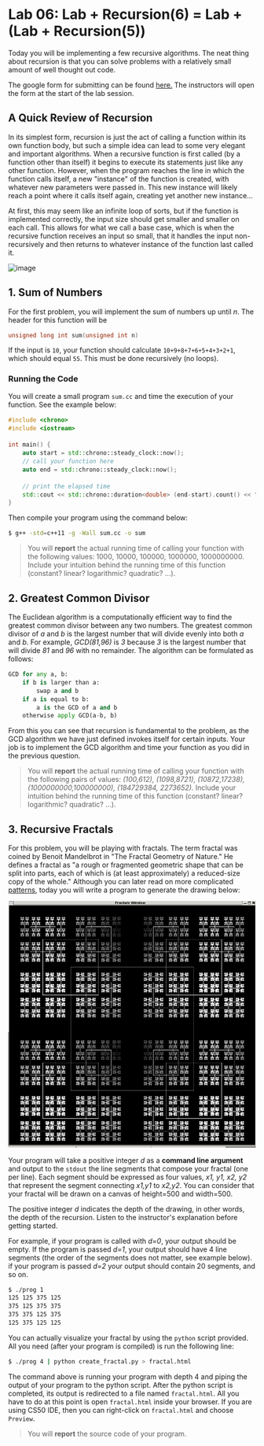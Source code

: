 # Lab 06: Lab + Recursion(6) = Lab + (Lab + Recursion(5))

Today you will be implementing a few recursive algorithms. The neat thing about recursion is that you can solve problems with a relatively small amount of well thought out code. 

The google form for submitting can be found [here.](https://goo.gl/forms/8ouzJARdNmOrgV1K3) The instructors will open the form at the start of the lab session.

## A Quick Review of Recursion

In its simplest form, recursion is just the act of calling a function within its own function body, but such a simple idea can lead to some very elegant and important algorithms. When a recursive function is first called (by a function other than itself) it begins to execute its statements just like any other function. However, when the program reaches the line in which the function calls itself, a new "instance" of the function is created, with whatever new parameters were passed in. This new instance will likely reach a point where it calls itself again, creating yet another new instance...

At first, this may seem like an infinite loop of sorts, but if the function is implemented correctly, the input size should get smaller and smaller on each call. This allows for what we call a base case, which is when the recursive function receives an input so small, that it handles the input non-recursively and then returns to whatever instance of the function last called it.

![image](https://i.imgur.com/Z5eeHrE.png)

## 1. Sum of Numbers

For the first problem, you will implement the sum of numbers up until _n_. The header for this function will be

```c++
unsigned long int sum(unsigned int n)
```

If the input is `10`, your function should calculate `10+9+8+7+6+5+4+3+2+1`, which should equal `55`.  This must be done recursively (no loops).

### Running the Code

You will create a small program `sum.cc` and time the execution of your function.  See the example below:

```c++
#include <chrono>
#include <iostream>

int main() {
    auto start = std::chrono::steady_clock::now();
    // call your function here
    auto end = std::chrono::steady_clock::now();
    
    // print the elapsed time
    std::cout << std::chrono::duration<double> (end-start).count() << " seconds" << std::endl;
}
```

Then compile your program using the command below:
```bash
$ g++ -std=c++11 -g -Wall sum.cc -o sum
```

>You will **report** the actual running time of calling your function with the following values: 1000, 10000, 100000, 1000000, 1000000000.  Include your intuition behind the running time of this function (constant? linear? logarithmic? quadratic? ...).


## 2. Greatest Common Divisor

The Euclidean algorithm is a computationally efficient way to find the greatest common divisor between any two numbers.
The greatest common divisor of _a_ and _b_ is the largest number that will divide evenly into both _a_ and _b_.
For example, _GCD(81,96)_ is _3_ because _3_ is the largest number that will divide _81_ and _96_ with no remainder.  The algorithm can be formulated as follows:

```python
GCD for any a, b:
    if b is larger than a:
        swap a and b
    if a is equal to b:
        a is the GCD of a and b
    otherwise apply GCD(a-b, b)
```

From this you can see that recursion is fundamental to the problem, as the GCD algorithm we have just defined invokes itself for certain inputs.  Your job is to implement the GCD algorithm and time your function as you did in the previous question.

>You will **report** the actual running time of calling your function with the following pairs of values: _(100,612), (1098,8721), (10872,17238), (1000000000,100000000), (184729384, 2273652)_.  Include your intuition behind the running time of this function (constant? linear? logarithmic? quadratic? ...).


## 3. Recursive Fractals

For this problem, you will be playing with fractals.  The term fractal was coined by Benoit Mandelbrot in "The Fractal Geometry of Nature."  He defines a fractal as "a rough or fragmented geometric shape that can be split into parts, each of which is (at least approximately) a reduced-size copy of the whole."  Although you can later read on more complicated [patterns](http://natureofcode.com/book/chapter-8-fractals/), today you will write a program to generate the drawing below:

<img src="./big.2.png" width="600">

Your program will take a positive integer _d_ as a **command line argument** and output to the `stdout` the line segments that compose your fractal (one per line).  Each segment should be expressed as four values, _x1, y1, x2, y2_ that represent the segment connecting _x1,y1_ to _x2,y2_.  You can consider that your fractal will be drawn on a canvas of height=500 and width=500.

The positive integer _d_ indicates the depth of the drawing, in other words, the depth of the recursion.   Listen to the instructor's explanation before getting started.

For example, if your program is called with _d=0_, your output should be empty.  If the program is passed _d=1_, your output should have 4 line segments (the order of the segments does not matter, see example below).  if your program is passed _d=2_ your output should contain 20 segments, and so on.

```bash
$ ./prog 1
125 125 375 125
375 125 375 375
375 375 125 375
125 375 125 125
```

You can actually visualize your fractal by using the `python` script provided.  All you need (after your program is compiled) is run the following line:

```bash
$ ./prog 4 | python create_fractal.py > fractal.html
```

The command above is running your program with depth 4 and piping the output of your program to the python script.  After the python script is completed, its output is redirected to a file named `fractal.html`.   All you have to do at this point is open `fractal.html` inside your browser.  If you are using CS50 IDE, then you can right-click on `fractal.html` and choose `Preview`.

>You will **report** the source code of your program.
